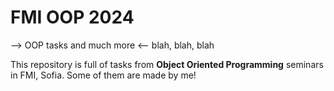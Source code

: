 # FMI OOP 2024
--> OOP tasks and much more <-- blah, blah, blah

This repository is full of tasks from  **Object Oriented Programming** seminars in FMI, Sofia.
Some of them are made by me!
